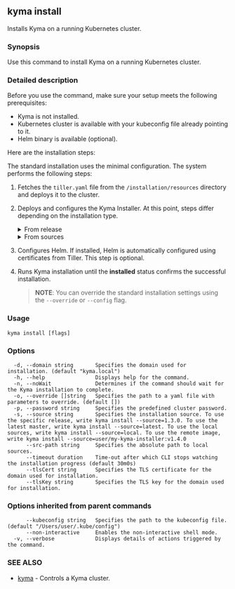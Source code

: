 ## kyma install

Installs Kyma on a running Kubernetes cluster.

### Synopsis

Use this command to install Kyma on a running Kubernetes cluster.

### Detailed description

Before you use the command, make sure your setup meets the following prerequisites:

* Kyma is not installed.
* Kubernetes cluster is available with your kubeconfig file already pointing to it.
* Helm binary is available (optional).

Here are the installation steps:

The standard installation uses the minimal configuration. The system performs the following steps:
1. Fetches the `tiller.yaml` file from the `/installation/resources` directory and deploys it to the cluster.
2. Deploys and configures the Kyma Installer. At this point, steps differ depending on the installation type.
    <div tabs name="installation">
    <details>
    <summary>
    From release
    </summary>

    When you install Kyma locally from release, the system:
    1. Fetches the latest or specified release along with configuration.
    2. Deploys the Kyma Installer on the cluster.
    3. Applies downloaded or defined configuration.
    4. Applies overrides, if applicable.
    5. Sets the admin password.
    6. Patches the Minikube IP.
    </details>
    <details>
    <summary>
    From sources
    </summary>
    
    When you install Kyma locally from sources, the system:
    1. Fetches the configuration yaml files from the local sources.
    2. Builds the Kyma Installer image.
    3. Deploys the Kyma Installer and applies the fetched configuration.
    4. Applies overrides, if applicable.
    5. Sets the admin password.
    6. Patches the Minikube IP.
    </details>
    </div>
3. Configures Helm. If installed, Helm is automatically configured using certificates from Tiller. This step is optional.
4. Runs Kyma installation until the **installed** status confirms the successful installation.
	> **NOTE**: You can override the standard installation settings using the `--override` or `--config` flag.

### Usage


```
kyma install [flags]
```

### Options

```
  -d, --domain string       Specifies the domain used for installation. (default "kyma.local")
  -h, --help                Displays help for the command.
  -n, --noWait              Determines if the command should wait for the Kyma installation to complete.
  -o, --override []string   Specifies the path to a yaml file with parameters to override. (default [])
  -p, --password string     Specifies the predefined cluster password.
  -s, --source string       Specifies the installation source. To use the specific release, write kyma install --source=1.3.0. To use the latest master, write kyma install --source=latest. To use the local sources, write kyma install --source=local. To use the remote image, write kyma install --source=user/my-kyma-installer:v1.4.0
      --src-path string     Specifies the absolute path to local sources.
      --timeout duration    Time-out after which CLI stops watching the installation progress (default 30m0s)
      --tlsCert string      Specifies the TLS certificate for the domain used for installation.
      --tlsKey string       Specifies the TLS key for the domain used for installation.
```

### Options inherited from parent commands

```
      --kubeconfig string   Specifies the path to the kubeconfig file. (default "/Users/user/.kube/config")
      --non-interactive     Enables the non-interactive shell mode.
  -v, --verbose             Displays details of actions triggered by the command.
```

### SEE ALSO

* [kyma](kyma.md)	 - Controls a Kyma cluster.

